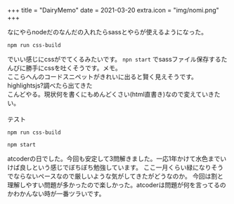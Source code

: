 +++
title = "DairyMemo"
date = 2021-03-20
extra.icon = "img/nomi.png"
+++

なにやらnodeだのなんだの入れたらsassとやらが使えるようになった。
```shell
npm run css-build
```
でいい感じにcssがでてくるみたいです。
<code>npn start</code> でsassファイル保存するたんびに勝手にcssを吐くそうです。メモ。<br>
ここらへんのコードスニペットがきれいに出ると賢く見えそうです。highlightsjs?調べたら出てきた<br>
こんどやる。現状何を書くにもめんどくさい(html直書き)なので変えていきたい。<br>
<br>
テスト

<pre class="highlight"><code>npm run css-build</code></pre>
<pre class="highlight"><code>npm start</code></pre>
</figure>

atcoderの日でした。今回も安定して3問解きました。一応1年かけて水色までいけば良しという感じでぼちぼち勉強しています。
ここ一月くらい緑になりそうでならないペースなので厳しいような気がしてきたがどうなのか。
今回は割と理解しやすい問題が多かったので楽しかった。atcoderは問題が何を言ってるのかわかんない時が一番ツラいです。
